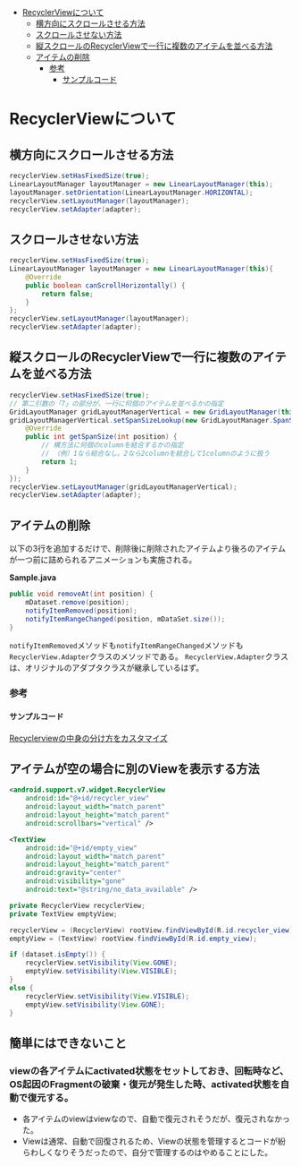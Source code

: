 <!-- TOC depthFrom:1 depthTo:6 withLinks:1 updateOnSave:1 orderedList:0 -->

- [RecyclerViewについて](#recyclerviewについて)
	- [横方向にスクロールさせる方法](#横方向にスクロールさせる方法)
	- [スクロールさせない方法](#スクロールさせない方法)
	- [縦スクロールのRecyclerViewで一行に複数のアイテムを並べる方法](#縦スクロールのrecyclerviewで一行に複数のアイテムを並べる方法)
	- [アイテムの削除](#アイテムの削除)
		- [参考](#参考)
			- [サンプルコード](#サンプルコード)

<!-- /TOC -->

# RecyclerViewについて

## 横方向にスクロールさせる方法

```Java
recyclerView.setHasFixedSize(true);
LinearLayoutManager layoutManager = new LinearLayoutManager(this);
layoutManager.setOrientation(LinearLayoutManager.HORIZONTAL);
recyclerView.setLayoutManager(layoutManager);
recyclerView.setAdapter(adapter);
```

## スクロールさせない方法

```Java
recyclerView.setHasFixedSize(true);
LinearLayoutManager layoutManager = new LinearLayoutManager(this){
    @Override
    public boolean canScrollHorizontally() {
        return false;
    }
};
recyclerView.setLayoutManager(layoutManager);
recyclerView.setAdapter(adapter);
```

## 縦スクロールのRecyclerViewで一行に複数のアイテムを並べる方法

```Java
recyclerView.setHasFixedSize(true);
// 第二引数の「7」の部分が、一行に何個のアイテムを並べるかの指定
GridLayoutManager gridLayoutManagerVertical = new GridLayoutManager(this, 7, RecyclerView.VERTICAL,false);
gridLayoutManagerVertical.setSpanSizeLookup(new GridLayoutManager.SpanSizeLookup() {
    @Override
    public int getSpanSize(int position) {
        // 横方法に何個のcolumnを結合するかの指定
        // （例）1なら結合なし。2なら2columnを結合して1columnのように扱う
        return 1;
    }
});
recyclerView.setLayoutManager(gridLayoutManagerVertical);
recyclerView.setAdapter(adapter);
```

## アイテムの削除

以下の3行を追加するだけで、削除後に削除されたアイテムより後ろのアイテムが一つ前に詰められるアニメーションも実施される。

**Sample.java**

```Java
public void removeAt(int position) {
    mDataset.remove(position);
    notifyItemRemoved(position);
    notifyItemRangeChanged(position, mDataSet.size());
}
```

`notifyItemRemoved`メソッドも`notifyItemRangeChanged`メソッドも`RecyclerView.Adapter`クラスのメソッドである。
`RecyclerView.Adapter`クラスは、オリジナルのアダプタクラスが継承しているはず。

### 参考

#### サンプルコード

[Recyclerviewの中身の分け方をカスタマイズ](https://qiita.com/hisakioomae/items/29e74eb4227bbb03645c)


## アイテムが空の場合に別のViewを表示する方法

```Xml
<android.support.v7.widget.RecyclerView
    android:id="@+id/recycler_view"
    android:layout_width="match_parent"
    android:layout_height="match_parent"
    android:scrollbars="vertical" />

<TextView
    android:id="@+id/empty_view"
    android:layout_width="match_parent"
    android:layout_height="match_parent"
    android:gravity="center"
    android:visibility="gone"
    android:text="@string/no_data_available" />
```

```Java
private RecyclerView recyclerView;
private TextView emptyView;

recyclerView = (RecyclerView) rootView.findViewById(R.id.recycler_view);
emptyView = (TextView) rootView.findViewById(R.id.empty_view);

if (dataset.isEmpty()) {
    recyclerView.setVisibility(View.GONE);
    emptyView.setVisibility(View.VISIBLE);
}
else {
    recyclerView.setVisibility(View.VISIBLE);
    emptyView.setVisibility(View.GONE);
}
```

## 簡単にはできないこと

### viewの各アイテムにactivated状態をセットしておき、回転時など、OS起因のFragmentの破棄・復元が発生した時、activated状態を自動で復元する。

- 各アイテムのviewはviewなので、自動で復元されそうだが、復元されなかった。
- Viewは通常、自動で回復されるため、Viewの状態を管理するとコードが紛らわしくなりそうだったので、自分で管理するのはやめることにした。



